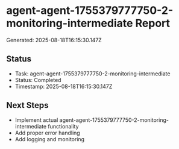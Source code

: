 # agent-agent-1755379777750-2-monitoring-intermediate Report

Generated: 2025-08-18T16:15:30.147Z

## Status
- Task: agent-agent-1755379777750-2-monitoring-intermediate
- Status: Completed
- Timestamp: 2025-08-18T16:15:30.147Z

## Next Steps
- Implement actual agent-agent-1755379777750-2-monitoring-intermediate functionality
- Add proper error handling
- Add logging and monitoring

